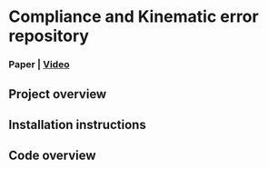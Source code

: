 # Compliance and Kinematic error repository

### Paper | [Video](https://youtu.be/36pYIt1KGs4)

## Project overview

## Installation instructions

## Code overview